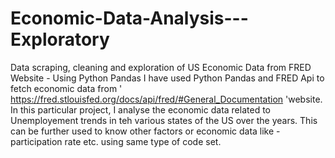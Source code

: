 # Economic-Data-Analysis---Exploratory
Data scraping, cleaning and exploration of US Economic Data from FRED Website - Using Python Pandas
I have used Python Pandas and FRED Api to fetch economic data from ' https://fred.stlouisfed.org/docs/api/fred/#General_Documentation 'website.
In this particular project, I analyse the economic data related to Unemployement trends in teh various states of the US over the years.
This can be further used to know other factors or economic data like - participation rate etc. using same type of code set.
